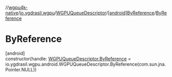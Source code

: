 //[wgpu4k-native](../../../../index.md)/[io.ygdrasil.wgpu](../../index.md)/[WGPUQueueDescriptor](../index.md)/[[android]ByReference](index.md)/[ByReference](-by-reference.md)

# ByReference

[android]\
constructor(handle: [WGPUQueueDescriptor.ByReference](../../../io.ygdrasil.wgpu.android/-w-g-p-u-queue-descriptor/-by-reference/index.md) = io.ygdrasil.wgpu.android.WGPUQueueDescriptor.ByReference(com.sun.jna.Pointer.NULL))